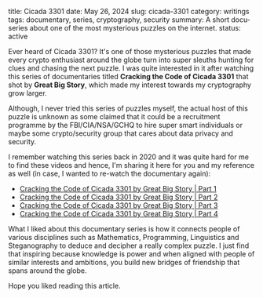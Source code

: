 title: Cicada 3301
date: May 26, 2024
slug: cicada-3301
category: writings
tags: documentary, series, cryptography, security
summary: A short docu-series about one of the most mysterious puzzles on the internet.
status: active

Ever heard of Cicada 3301? It's one of those mysterious puzzles that made every crypto enthusiast around the globe turn into super sleuths hunting for clues and chasing the next puzzle. I was quite interested in it after watching this series of documentaries titled **Cracking the Code of Cicada 3301** that shot by **Great Big Story**, which made my interest towards my cryptography grow larger.

Although, I never tried this series of puzzles myself, the actual host of this puzzle is unknown as some claimed that it could be a recruitment programme by the FBI/CIA/NSA/GCHQ to hire super smart individuals or maybe some crypto/security group that cares about data privacy and security.

I remember watching this series back in 2020 and it was quite hard for me to find these videos and hence, I'm sharing it here for you and my reference as well (in case, I wanted to re-watch the documentary again):

- [Cracking the Code of Cicada 3301 by Great Big Story | Part 1](https://www.youtube.com/watch?v=RatbYqc0-jE)
- [Cracking the Code of Cicada 3301 by Great Big Story | Part 2](https://www.youtube.com/watch?v=Rx8pfheh6aI)
- [Cracking the Code of Cicada 3301 by Great Big Story | Part 3](https://www.youtube.com/watch?v=HRYyhdTHraU)
- [Cracking the Code of Cicada 3301 by Great Big Story | Part 4](https://www.youtube.com/watch?v=GanHp3XCYgg)

What I liked about this documentary series is how it connects people of various disciplines such as Mathematics, Programming, Linguistics and Steganography to deduce and decipher a really complex puzzle. I just find that inspiring because knowledge is power and when aligned with people of similar interests and ambitions, you build new bridges of friendship that spans around the globe.

Hope you liked reading this article.